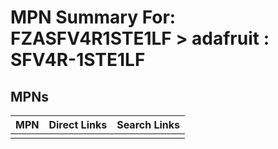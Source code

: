 



# MPN Summary For: FZASFV4R1STE1LF > adafruit : SFV4R-1STE1LF

## MPNs
  

|MPN|Direct Links|Search Links|
| :--- | :--- | :--- |
||||
